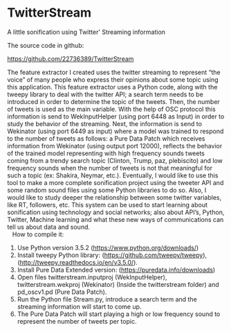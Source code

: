 # TwitterStream

A little sonification using Twitter' Streaming information

The source code in github:

https://github.com/22736389/TwitterStream


The feature extractor I created uses the twitter streaming to represent “the voice” of many people who express their opinions about some topic using this application.  This feature extractor uses a Python code, along with the tweepy library to deal with the twitter API; a search term needs to be introduced in order to determine the topic of the tweets.  Then, the number of tweets is used as the main variable. With the help of OSC protocol this information is send to WekInputHelper (using port 6448 as Input) in order to study the behavior of the streaming.  Next, the information is send to Wekinator (using port 6449 as input) where a model was trained to respond to the number of tweets as follows: a Pure Data Patch which receives information from Wekinator (using output port 12000), reflects the behavior of the trained model representing with high frequency sounds tweets coming from a trendy search topic (Clinton, Trump, paz, plebiscito) and low frequency sounds when the number of tweets is not that meaningful for such a topic (ex: Shakira, Neymar, etc.).
Eventually, I would like to use this tool to make a more complete sonification project using the tweeter API and some random sound files using some Python libraries to do so.  Also, I would like to study deeper the relationship between some twitter variables, like RT, followers, etc.
This system can be used to start learning about sonification using technology and social networks; also about API’s, Python, Twitter, Machine learning and what these new ways of communications can tell us about data and sound.  
 
 How to compile it:
1. Use Python version 3.5.2 (https://www.python.org/downloads/)
2.  Install tweepy Python library: (https://github.com/tweepy/tweepy),(http://tweepy.readthedocs.io/en/v3.5.0/).  
3. Install Pure Data Extended version: (https://puredata.info/downloads)
4. Open files twitterstream.inputproj (WekInputHelper), twitterstream.wekproj (Wekinator) (Inside the twitterstream folder) and pd_oscv1.pd (Pure Data Patch).
5. Run the Python file Stream.py, introduce a search term and the streaming information will start to come up.
6. The Pure Data Patch will start playing a high or low frequency sound to represent the number of tweets per topic.


